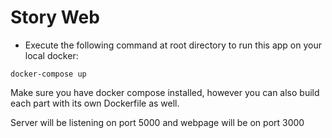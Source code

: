 # Story Web

- Execute the following command at root directory to run this app on your local docker:
```
docker-compose up
```
Make sure you have docker compose installed, however you can also build each part with its own Dockerfile as well.

Server will be listening on port 5000 and webpage will be on port 3000
